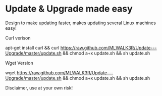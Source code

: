 Update & Upgrade made easy
===================
 

Design to make updating faster, makes updating several Linux machines easy!


Curl verison

apt-get install curl && curl https://raw.github.com/MLWALK3R/Update---Upgrade/master/update.sh && chmod a+x update.sh && sh update.sh


Wget Version

wget https://raw.github.com/MLWALK3R/Update---Upgrade/master/update.sh && chmod a+x update.sh && sh update.sh



Disclaimer, use at your own risk!
